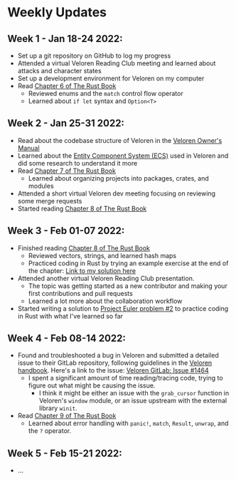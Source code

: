 # Weekly Updates

## Week 1 - Jan 18-24 2022:
* Set up a git repository on GitHub to log my progress
* Attended a virtual Veloren Reading Club meeting and learned about attacks and character states
* Set up a development environment for Veloren on my computer
* Read [Chapter 6 of The Rust Book](https://doc.rust-lang.org/stable/book/ch06-00-enums.html "Chapter 6 - The Rust Programming Language")
	* Reviewed enums and the `match` control flow operator
	* Learned about `if let` syntax and `Option<T>`

## Week 2 - Jan 25-31 2022:
* Read about the codebase structure of Veloren in the [Veloren Owner's Manual](https://book.veloren.net/contributors/index.html "Veloren Owner's Manual - For Contributors")
* Learned about the [Entity Component System (ECS)](https://book.veloren.net/contributors/developers/ecs.html "Veloren Owner's Manual - ECS") used in Veloren and did some research to understand it more
* Read [Chapter 7 of The Rust Book](https://doc.rust-lang.org/stable/book/ch07-00-managing-growing-projects-with-packages-crates-and-modules.html "Chapter 7 - The Rust Programming Language")
	* Learned about organizing projects into packages, crates, and modules
* Attended a short virtual Veloren dev meeting focusing on reviewing some merge requests
* Started reading [Chapter 8 of The Rust Book](https://doc.rust-lang.org/stable/book/ch08-00-common-collections.html "Chapter 8 - The Rust Programming Language")

## Week 3 - Feb 01-07 2022:
* Finished reading [Chapter 8 of The Rust Book](https://doc.rust-lang.org/stable/book/ch08-00-common-collections.html "Chapter 8 - The Rust Programming Language")
	* Reviewed vectors, strings, and learned hash maps
	* Practiced coding in Rust by trying an example exercise at the end of the chapter: [Link to my solution here](./code/vector_stats_exercise/src/main.rs "vector_stats_exercise")
* Attended another virtual Veloren Reading Club presentation. 
	* The topic was getting started as a new contributor and making your first contributions and pull requests
	* Learned a lot more about the collaboration workflow
* Started writing a solution to [Project Euler problem #2](https://projecteuler.net/problem=2 "Project Euler - #2") to practice coding in Rust with what I've learned so far

## Week 4 - Feb 08-14 2022:
* Found and troubleshooted a bug in Veloren and submitted a detailed issue to their GitLab repository, following guidelines in the [Veloren handbook](https://book.veloren.net/players/reporting-bugs.html?highlight=issue#reporting-bugs "Veloren Owner's Manual - Reporting Bugs"). Here's a link to the issue: [Veloren GitLab: Issue #1464](https://gitlab.com/veloren/veloren/-/issues/1464 "Issue #1464")
	* I spent a significant amount of time reading/tracing code, trying to figure out what might be causing the issue.
		- I think it might be either an issue with the `grab_cursor` function in Veloren's `window` module, or an issue upstream with the external library `winit`.
* Read [Chapter 9 of The Rust Book](https://doc.rust-lang.org/stable/book/ch09-00-error-handling.html "Chapter 9 - The Rust Programming Language")
	* Learned about error handling with `panic!`, `match`, `Result`, `unwrap`, and the `?` operator.

## Week 5 - Feb 15-21 2022:
* ... 
